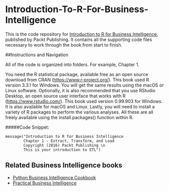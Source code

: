 # Introduction-To-R-For-Business-Intelligence

This is the code repository for [Introduction to R for Business Intelligence](https://www.packtpub.com/big-data-and-business-intelligence/introduction-r-business-intelligence?utm_source=github&utm_medium=repository&utm_campaign=9781785280252), published by Packt Publishing. It contains all the supporting code files necessary to work through the book from start to finish.

##Instructions and Navigation

All of the code is organized into folders. For example, Chapter 1.

You need the R statistical package, available free as an open source download from CRAN (https://www.r-project.org/). This book used R version 3.3.1 for Windows. You will get the same results using the macOS or Linux software.
Optionally, it is also recommended that you use RStudio Desktop, an open source user interface that works with R (https://www.rstudio.com/). This book used version 0.99.903 for Windows. It is also available for macOS and Linux.
Lastly, you will need to install a variety of R packages to perform the various analyses. All these are all freely available using the install.packages() function within R.

#####Code Snippet:

```
message("Introduction to R for Business Intelligence
        Chapter 1 - Extract, Transform, and Load
        Copyright (2016) Packt Publishing \n
        This is your introduction to ETL")
```

## Related Business Intelligence books
* [Python Business Intelligence Cookbook](https://www.packtpub.com/application-development/python-business-intelligence-cookbook?utm_source=github&utm_medium=repository&utm_campaign=9781785287466)
* [Practical Business Intelligence](https://www.packtpub.com/big-data-and-business-intelligence/practical-business-intelligence?utm_source=github&utm_medium=repository&utm_campaign=9781785885433)
